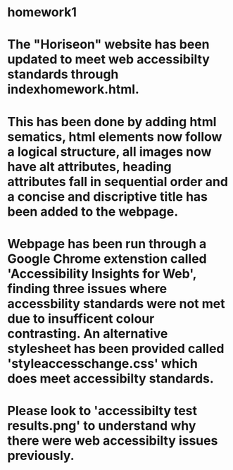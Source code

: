 # homework1

# The "Horiseon" website has been updated to meet web accessibilty standards through indexhomework.html.

# This has been done by adding html sematics, html elements now follow a logical structure, all images now have alt attributes, heading attributes fall in sequential order and a concise and discriptive title has been added to the webpage.

# Webpage has been run through a Google Chrome extenstion called 'Accessibility Insights for Web', finding three issues where accessbility standards were not met due to insufficent colour contrasting. An alternative stylesheet has been provided called 'styleaccesschange.css' which does meet accessibilty standards.

# Please look to 'accessibilty test results.png' to understand why there were web accessibilty issues previously.